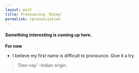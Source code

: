 ```yaml
---
layout: post
title: Pronouncing 'Diney' 
permalink: /pronunciation
---
```


#### Something interesting is coming up here.

**For now**

-  I believe my first name is difficult to pronounce. Give it a try

> 'Dee-nay' -Indian origin.
